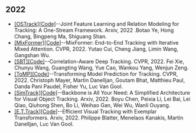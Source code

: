 ## 2022
* [[OSTrack]](https://arxiv.org/pdf/2203.11991v1.pdf)[[Code]](https://github.com/botaoye/OSTrack)--Joint Feature Learning and Relation Modeling for Tracking: A One-Stream Framework. Arxiv, 2022 .Botao Ye, Hong Chang, Bingpeng Ma, Shiguang Shan.
* [[MixFormer]](https://arxiv.org/pdf/2203.11082.pdf)[[Code]](https://github.com/MCG-NJU/MixFormer)--MixFormer: End-to-End Tracking with Iterative Mixed Attention. CVPR, 2022.
Yutao Cui, Cheng Jiang, Limin Wang, Gangshan Wu.
* [[SBT]](https://arxiv.org/abs/2203.01666)[[Code]](https://github.com/wangdongdut/Online-Visual-Tracking-SOTA/blob/master)--Correlation-Aware Deep Tracking. CVPR, 2022. Fei Xie, Chunyu Wang, Guangting Wang, Yue Cao, Wankou Yang, Wenjun Zeng.
* [[ToMP]](https://arxiv.org/abs/2203.11192)[[Code]](https://github.com/visionml/pytracking)--Transforming Model Prediction for Tracking. CVPR, 2022. Christoph Mayer, Martin Danelljan, Goutam Bhat, Matthieu Paul, Danda Pani Paudel, Fisher Yu, Luc Van Gool.
* [[SimTrack]](https://arxiv.org/abs/2203.05328)[[Code]](https://github.com/wangdongdut/Online-Visual-Tracking-SOTA/blob/master)--Backbone is All Your Need: A Simplified Architecture for Visual Object Tracking. Arxiv, 2022. Boyu Chen, Peixia Li, Lei Bai, Lei Qiao, Qiuhong Shen, Bo Li, Weihao Gan, Wei Wu, Wanli Ouyang. 
* [[E.T.Track]](https://arxiv.org/abs/2112.09686)[[Code]](https://github.com/wangdongdut/Online-Visual-Tracking-SOTA/blob/master)--Efficient Visual Tracking with Exemplar Transformers. Arxiv, 2022. Philippe Blatter, Menelaos Kanakis, Martin Danelljan, Luc Van Gool. 
